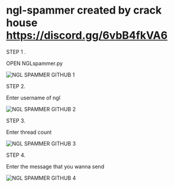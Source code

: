 # ngl-spammer created by crack house https://discord.gg/6vbB4fkVA6

STEP 1 .

OPEN NGLspammer.py


![NGL SPAMMER GITHUB 1](https://github.com/puxxa/ngl-spammer/assets/118053695/d3967efd-02df-4242-985d-0ef6f233d92a)


STEP 2. 

Enter username of ngl 


![NGL SPAMMER GITHUB 2](https://github.com/puxxa/ngl-spammer/assets/118053695/d619a5de-a996-4c9b-b148-2fe8ad9395b7)


STEP 3.

Enter thread count


![NGL SPAMMER GITHUB 3](https://github.com/puxxa/ngl-spammer/assets/118053695/49c399cb-60fd-4c7a-881a-c6dcc4ed6727)


STEP 4.

Enter the message that you wanna send


![NGL SPAMMER GITHUB 4](https://github.com/puxxa/ngl-spammer/assets/118053695/c279195b-df27-47f4-a2d5-c04ac600ab40)
